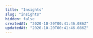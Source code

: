 ```yaml
---
title: "Insights"
slug: "insights"
hidden: false
createdAt: "2020-10-20T00:41:46.086Z"
updatedAt: "2020-10-20T00:41:46.086Z"
---
```

